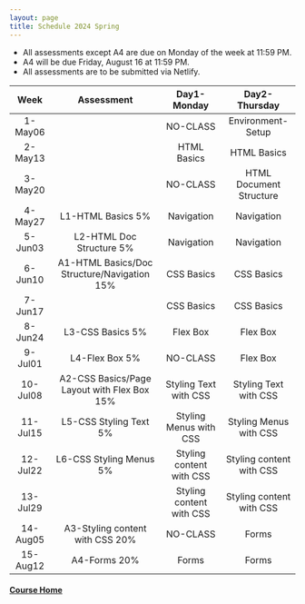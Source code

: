 ```yaml
---
layout: page
title: Schedule 2024 Spring
---
```


- All assessments except A4 are due on Monday of the week at 11:59 PM.
- A4 will be due Friday, August 16 at 11:59 PM.
- All assessments are to be submitted via Netlify.

|Week|Assessment|Day1-Monday|Day2-Thursday|
|:-:|:-:|:-:|:-:|
|1-May06||NO-CLASS|Environment-Setup|
|2-May13||HTML Basics|HTML Basics|
|3-May20||NO-CLASS|HTML Document Structure|
|4-May27|L1-HTML Basics 5%|Navigation|Navigation|
|5-Jun03|L2-HTML Doc Structure 5%|Navigation|Navigation|
|6-Jun10|A1-HTML Basics/Doc Structure/Navigation 15%|CSS Basics|CSS Basics|
|7-Jun17||CSS Basics|CSS Basics|
|8-Jun24|L3-CSS Basics 5%|Flex Box|Flex Box|
|9-Jul01|L4-Flex Box 5%|NO-CLASS|Flex Box|
|10-Jul08|A2-CSS Basics/Page Layout with Flex Box 15%|Styling Text with CSS|Styling Text with CSS|
|11-Jul15|L5-CSS Styling Text 5%|Styling Menus with CSS|Styling Menus with CSS|
|12-Jul22|L6-CSS Styling Menus 5%|Styling content with CSS|Styling content with CSS|
|13-Jul29||Styling content with CSS|Styling content with CSS|
|14-Aug05|A3-Styling content with CSS 20%|NO-CLASS|Forms|
|15-Aug12|A4-Forms 20%|Forms|Forms|


#### [Course Home](./index.md)